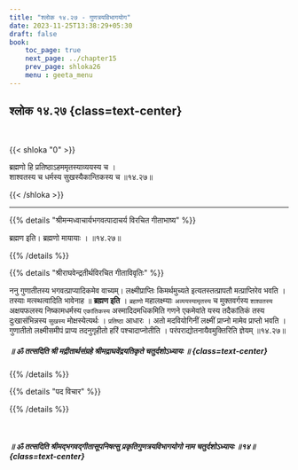 ```yaml
---
title: "श्लोक १४.२७ - गुणत्रयविभागयोग"
date: 2023-11-25T13:38:29+05:30
draft: false
book:
    toc_page: true
    next_page: ../chapter15
    prev_page: shloka26
    menu : geeta_menu
---
```




## श्लोक १४.२७ {class=text-center}

<br/>

{{< shloka  "0"  >}}

ब्रह्मणो हि प्रतिष्ठाऽहममृतस्याव्ययस्य च ।   
शाश्वतस्य च धर्मस्य सुखस्यैकान्तिकस्य च ॥१४.२७॥

{{< /shloka >}}

---


{{% details "श्रीमन्मध्वाचार्यभगवत्पादाचर्य विरचित  गीताभाष्य" %}}

ब्रह्मण इति। ब्रह्मणो मायायाः । ॥१४.२७॥

{{% /details %}}



{{% details "श्रीराघवेन्द्रतीर्थविरचित गीताविवृतिः" %}}

ननु गुणातीतस्य भगवत्प्राप्यादिकमेव वाच्यम्‌। 
लक्ष्मीप्राप्तिः किमर्थमुच्यते
इत्यतस्तत्प्रापतौ मत्प्राप्तिरेव भवति । 
तस्याः मत्स्थत्वादिति भावेनाह 
॥ **ब्रह्मण इति** । `ब्रहाणो` महालक्ष्म्याः 
`अव्ययस्यामृतस्य` च मुक्तवर्गस्य `शाश्वतस्य` 
अक्षयफलस्य निष्कामधर्मस्य `एकांतिकस्य` अस्मादिदमधिकमिति 
गणने एकमेवांते यस्य तदैकांतिकं तस्य दुःखासंभिन्नस्य 
`सुखस्य` मोक्षस्येत्यर्थः । `प्रतिष्ठा` आधारः । 
अतो मदवियोगिनीं लक्ष्मीं प्राप्नो मामेव प्राप्तो भवति । 
गुणातीतो लक्ष्मीसमीपं 
प्राप्य तदनुगृहीतो हरिं पश्चादाप्नोतीति । 
परंपराद्योतनायैवमुक्तिरिति 
ज्ञेयम् ॥१४.२७॥ 

##### ॥ ॐ तत्सदिति श्री मद्रीतार्थसंग्रहे श्रीमद्राघवेंद्रयतिकृते चतुर्दशोऽध्यायः ॥ {class=text-center}

{{% /details %}}



{{% details "पद विचार" %}}


{{% /details %}}

<br/>

##### ॥ ॐ तत्सदिति श्रीमद्भगवद्गीतासूपनिषत्सु प्रकृतिगुणत्रयविभागयोगो नाम चतुर्दशोऽध्यायः ॥१४॥ {class=text-center}